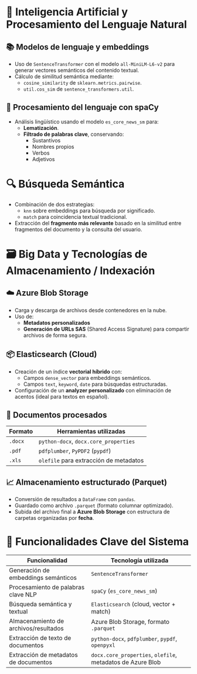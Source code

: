 # 🧠 Inteligencia Artificial y Procesamiento del Lenguaje Natural

## 📚 Modelos de lenguaje y embeddings

- Uso de `SentenceTransformer` con el modelo `all-MiniLM-L6-v2` para generar vectores semánticos del contenido textual.
- Cálculo de similitud semántica mediante:
  - `cosine_similarity` de `sklearn.metrics.pairwise`.
  - `util.cos_sim` de `sentence_transformers.util`.

## 🧠 Procesamiento del lenguaje con spaCy

- Análisis lingüístico usando el modelo `es_core_news_sm` para:
  - **Lematización**.
  - **Filtrado de palabras clave**, conservando:
    - Sustantivos
    - Nombres propios
    - Verbos
    - Adjetivos

# 🔍 Búsqueda Semántica

- Combinación de dos estrategias:
  - `knn` sobre embeddings para búsqueda por significado.
  - `match` para coincidencia textual tradicional.
- Extracción del **fragmento más relevante** basado en la similitud entre fragmentos del documento y la consulta del usuario.

# 🗃️ Big Data y Tecnologías de Almacenamiento / Indexación

## ☁️ Azure Blob Storage

- Carga y descarga de archivos desde contenedores en la nube.
- Uso de:
  - **Metadatos personalizados**
  - **Generación de URLs SAS** (Shared Access Signature) para compartir archivos de forma segura.

## 📦 Elasticsearch (Cloud)

- Creación de un índice **vectorial híbrido** con:
  - Campos `dense_vector` para embeddings semánticos.
  - Campos `text`, `keyword`, `date` para búsquedas estructuradas.
- Configuración de un **analyzer personalizado** con eliminación de acentos (ideal para textos en español).

## 📑 Documentos procesados

| Formato | Herramientas utilizadas                          |
|---------|--------------------------------------------------|
| `.docx` | `python-docx`, `docx.core_properties`            |
| `.pdf`  | `pdfplumber`, `PyPDF2` (`pypdf`)                 |
| `.xls`  | `olefile` para extracción de metadatos           |

## 📈 Almacenamiento estructurado (Parquet)

- Conversión de resultados a `DataFrame` con `pandas`.
- Guardado como archivo `.parquet` (formato columnar optimizado).
- Subida del archivo final a **Azure Blob Storage** con estructura de carpetas organizadas por **fecha**.

# 🧩 Funcionalidades Clave del Sistema

| Funcionalidad                         | Tecnología utilizada                       |
|--------------------------------------|--------------------------------------------|
| Generación de embeddings semánticos  | `SentenceTransformer`                      |
| Procesamiento de palabras clave NLP  | `spaCy` (`es_core_news_sm`)                |
| Búsqueda semántica y textual         | `Elasticsearch` (cloud, vector + match)    |
| Almacenamiento de archivos/resultados| Azure Blob Storage, formato `.parquet`     |
| Extracción de texto de documentos    | `python-docx`, `pdfplumber`, `pypdf`, `openpyxl` |
| Extracción de metadatos de documentos| `docx.core_properties`, `olefile`, metadatos de Azure Blob |


